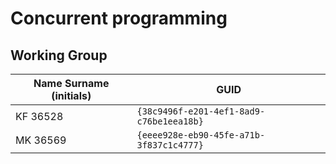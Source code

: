 # Concurrent programming

## Working Group

| Name Surname (initials) | GUID                                     |
| ----------------------- | ---------------------------------------- |
| KF 36528                | `{38c9496f-e201-4ef1-8ad9-c76be1eea18b}` |
| MK 36569                | `{eeee928e-eb90-45fe-a71b-3f837c1c4777}` |

